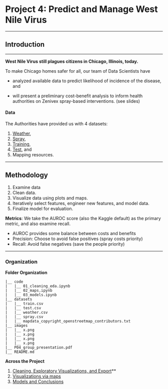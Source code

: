 # Project 4: Predict and Manage West Nile Virus
---
## Introduction
---
**West Nile Virus still plagues citizens in Chicago, Illinois, today.**

To make Chicago homes safer for all, our team of Data Scientists have 

- analyzed available data to predict likelihood of incidence of the disease, and 

- will present a preliminary cost-benefit analysis to inform health authorities on Zenivex spray-based interventions. (see slides)

#### Data
The Authorities have provided us with 4 datasets:
1. [Weather]('../datasets/weather.csv'),
2. [Spray]('../datasets/spray.csv'),
3. [Training]('../datasets/train.csv'),
4. [Test]('../datasets/test.csv'), and
5. Mapping resources.
---

## Methodology

1. Examine data
1. Clean data.
3. Visualize data using plots and maps.
4. Iteratively select features, engineer new features, and model data.
5. Finalize model for evaluation.

**Metrics**: We take the AUROC score (also the Kaggle default) as the primary metric, and also examine recall.

- AUROC provides some balance between costs and benefits
- Precision: Choose to avoid false positives (spray costs priority)
- Recall: Avoid false negatives (save the people priority)

---

### Organization

**Folder Organization**
```
|__ code
|   |__ 01_cleaning_eda.ipynb
|   |__ 02_maps.ipynb  
|   |__ 03_models.ipynb
|__ datasets
|   |__ train.csv
|   |__ test.csv   
|   |__ weather.csv
|   |__ spray.csv
|   |__ mapdata_copyright_openstreetmap_contributors.txt
|__ images
|   |__ x.png
|   |__ x.png
|   |__ x.png
|   |__ x.png
|__ P04_group_presentation.pdf
|__ README.md
```

**Across the Project**
1. [Cleaning, Exploratory Visualizations, and Export]('./code/01_cleaning_eda.ipynb)**
2. [Visualizations via maps]('./code/02_maps.ipynb')
3. [Models and Conclusions]('./code/03_models.ipynb')